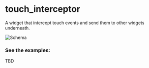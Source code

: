 # touch_interceptor

A widget that intercept touch events and send them to other widgets underneath.

![Schema](https://raw.githubusercontent.com/parsodyl/touch_interceptor/blob/master/touch_interceptor.png?sanitize=true)

### See the examples:
TBD
